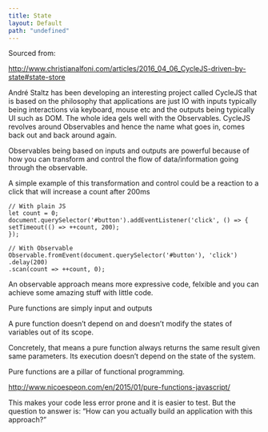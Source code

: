 ```yaml
---
title: State
layout: Default
path: "undefined"
---
```


Sourced from:

http://www.christianalfoni.com/articles/2016_04_06_CycleJS-driven-by-state#state-store

André Staltz has been developing an interesting project called CycleJS that is based 
on the philosophy that applications are just IO with inputs typically being interactions 
via keyboard, mouse etc and the outputs being typically UI such as DOM. The whole 
idea gels well with the Observables. CycleJS revolves around Observables and hence the 
name what goes in, comes back out and back around again.

Observables being based on inputs and outputs are powerful because of how you can 
transform and control the flow of data/information going through the observable.

A simple example of this transformation and control could be a reaction to a click that 
will increase a count after 200ms

    // With plain JS
    let count = 0;
    document.querySelector('#button').addEventListener('click', () => {
    setTimeout(() => ++count, 200);
    });

    // With Observable
    Observable.fromEvent(document.querySelector('#button'), 'click')
    .delay(200)
    .scan(count => ++count, 0);

An observable approach means more expressive code, felxible and you can achieve 
some amazing stuff with little code.

Pure functions are simply input and outputs

A pure function doesn’t depend on and doesn’t modify the states of variables out of its scope.

Concretely, that means a pure function always returns the same result given same parameters. Its execution doesn’t depend on the state of the system.

Pure functions are a pillar of functional programming.

http://www.nicoespeon.com/en/2015/01/pure-functions-javascript/

This makes your code less error prone and it is easier to test. But the question to answer is: “How can you actually build an application with this approach?”

